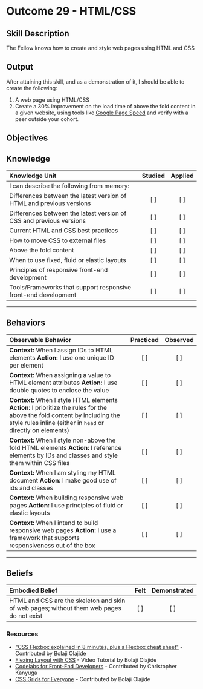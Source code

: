 # Outcome 29 - HTML/CSS

**Skill Description**
----------
The Fellow knows how to create and style web pages using HTML and CSS

**Output**
----------
After attaining this skill, and as a demonstration of it, I should be able to create the following:

1. A web page using HTML/CSS
2. Create a 30% improvement on the load time of above the fold content in a given website, using tools like [Google Page Speed](https://developers.google.com/speed/pagespeed/insights/) and verify with a peer outside your cohort.


**Objectives**
----------
## **Knowledge**


| Knowledge Unit   |      Studied      | Applied |
|:-------------|:------------------:|:--------:|
| I can describe the following from memory: | | |
| Differences between the latest version of HTML and previous versions | [ ] | [ ]  |
| Differences between the latest version of CSS and previous versions | [ ] | [ ]  |
| Current HTML and CSS best practices | [ ] | [ ]  |
| How to move CSS to external files | [ ] | [ ]  |
| Above the fold content | [ ] | [ ]  |
| When to use fixed, fluid or elastic layouts | [ ] | [ ]  |
| Principles of responsive front-end development | [ ] | [ ]  |
| Tools/Frameworks that support responsive front-end development | [ ] | [ ]  |


----------


## **Behaviors**

| Observable Behavior   |      Practiced      | Observed |
|:-------------|:------------------:|:--------:|
| **Context:** When I assign IDs to HTML elements **Action:** I use one unique ID per element | [ ] | [ ] |
| **Context:** When assigning a value to HTML element attributes **Action:** I use double quotes to enclose the value | [ ] | [ ] |
| **Context:** When I style HTML elements **Action:** I prioritize the rules for the above the fold content by including the style rules inline (either in `head` or directly on elements) | [ ] | [ ] |
| **Context:** When I style non-above the fold HTML elements **Action:** I reference elements by IDs and classes and style them within CSS files | [ ] | [ ] |
| **Context:** When I am styling my HTML document **Action:** I make good use of ids and classes | [ ] | [ ] |
| **Context:** When building responsive web pages **Action:** I use principles of fluid or elastic layouts | [ ] | [ ] |
| **Context:** When I intend to build responsive web pages **Action:** I use a framework that supports responsiveness out of the box | [ ] | [ ] |


----------


## **Beliefs**


| Embodied Belief   |      Felt      | Demonstrated |
|:-------------|:------------------:|:--------:|
| HTML and CSS are the skeleton and skin of web pages; without them web pages do not exist | [ ] | [ ] |

### Resources

- ["CSS Flexbox explained in 8 minutes, plus a Flexbox cheat sheet"](https://medium.freecodecamp.org/css-flexbox-interactive-tutorial-in-8-minutes-including-cheat-sheet-6214e00de3d2) - Contributed by Bolaji Olajide
- [Flexing Layout with CSS](https://vimeo.com/231865938) -  Video Tutorial by Bolaji Olajide
- [Codelabs for Front-End Developers](https://codelabs.developers.google.com/cds17) - Contributed by Christopher Kanyuga
- [CSS Grids for Everyone](https://laracasts.com/series/css-grids-for-everyone) - Contributed by Bolaji Olajide
